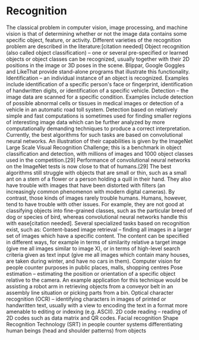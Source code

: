 # Recognition
The classical problem in computer vision, image processing, and machine vision is that of determining whether or not the image data contains some specific object, feature, or activity. Different varieties of the recognition problem are described in the literature:[citation needed]  Object recognition (also called object classification) – one or several pre-specified or learned objects or object classes can be recognized, usually together with their 2D positions in the image or 3D poses in the scene. Blippar, Google Goggles and LikeThat provide stand-alone programs that illustrate this functionality. Identification – an individual instance of an object is recognized. Examples include identification of a specific person's face or fingerprint, identification of handwritten digits, or identification of a specific vehicle. Detection – the image data are scanned for a specific condition. Examples include detection of possible abnormal cells or tissues in medical images or detection of a vehicle in an automatic road toll system. Detection based on relatively simple and fast computations is sometimes used for finding smaller regions of interesting image data which can be further analyzed by more computationally demanding techniques to produce a correct interpretation. Currently, the best algorithms for such tasks are based on convolutional neural networks. An illustration of their capabilities is given by the ImageNet Large Scale Visual Recognition Challenge; this is a benchmark in object classification and detection, with millions of images and 1000 object classes used in the competition.[29] Performance of convolutional neural networks on the ImageNet tests is now close to that of humans.[29] The best algorithms still struggle with objects that are small or thin, such as a small ant on a stem of a flower or a person holding a quill in their hand. They also have trouble with images that have been distorted with filters (an increasingly common phenomenon with modern digital cameras). By contrast, those kinds of images rarely trouble humans. Humans, however, tend to have trouble with other issues. For example, they are not good at classifying objects into fine-grained classes, such as the particular breed of dog or species of bird, whereas convolutional neural networks handle this with ease[citation needed].  Several specialized tasks based on recognition exist, such as:  Content-based image retrieval – finding all images in a larger set of images which have a specific content. The content can be specified in different ways, for example in terms of similarity relative a target image (give me all images similar to image X), or in terms of high-level search criteria given as text input (give me all images which contain many houses, are taken during winter, and have no cars in them).  Computer vision for people counter purposes in public places, malls, shopping centres Pose estimation – estimating the position or orientation of a specific object relative to the camera. An example application for this technique would be assisting a robot arm in retrieving objects from a conveyor belt in an assembly line situation or picking parts from a bin. Optical character recognition (OCR) – identifying characters in images of printed or handwritten text, usually with a view to encoding the text in a format more amenable to editing or indexing (e.g. ASCII). 2D code reading – reading of 2D codes such as data matrix and QR codes. Facial recognition Shape Recognition Technology (SRT) in people counter systems differentiating human beings (head and shoulder patterns) from objects
